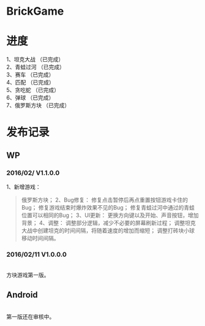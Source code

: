 BrickGame
===

进度
===
1、坦克大战	  （已完成）<br>
2、青蛙过河	  （已完成）<br>
3、赛车	  （已完成）<br>
4、匹配	 （已完成） <br>
5、贪吃蛇	 （已完成）<br>
6、弹球	  （已完成）<br>
7、俄罗斯方块	  （已完成）<br>


发布记录
===
WP
---
### 	  2016/02/	  V1.1.0.0
1、新增游戏：
> 俄罗斯方块；
2、Bug修复：
> 修复点击暂停后再点重置按钮游戏卡住的Bug；
> 修复游戏结束时爆炸效果不见的Bug；
> 修复青蛙过河中通过的青蛙位置可以相同的Bug；
3、UI更新：
> 更换方向键以及开始、声音按钮，增加背景；
4、调整：
> 调整部分逻辑，减少不必要的屏幕刷新过程；
> 调整坦克大战中创建坦克的时间间隔，将随着速度的增加而缩短；
> 调整打砖块小球移动时间间隔。

### 	  2016/02/11	  V1.0.0.0
<br>方块游戏第一版。

Android
---
<br>第一版还在审核中。
